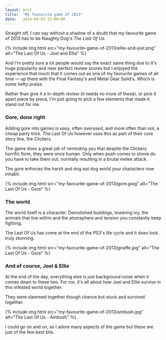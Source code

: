```yaml
---
layout: post
title:  "My favourite game of 2013"
date:   2014-04-03 12:00:00
---
```


Straight off, I can say without a shadow of a doubt that my favourite game of 2013 has to be Naughty Dog's _The Last Of Us_.

{% include img.html src="my-favourite-game-of-2013/ellie-and-joel.png" alt="The Last Of Us - Joel and Ellie" %}

And I'm pretty sure a lot people would say the exact same thing due to it's huge popularity and near perfect review scores but I enjoyed the experience that much that it comes out as one of my favourite games of all time &mdash; up there with the Final Fantasy's and Metal Gear Solid's. Which is some hefty praise.

Rather than give it a in-depth review (it needs no more of these), or pick it apart piece by piece, I'm just going to pick a few elements that made it stand out for me.

### Gore, done right

Adding gore into games is easy, often overused, and more often than not, a cheap party trick. The Last Of Us however uses this as part of their core story line, the Clickers.

The game does a great job of reminding you that despite the Clickers horrific form, they were once human. Only when push comes to shove do you have to take them out, normally resulting in a brutal melee attack.

The gore enforces the harsh and dog eat dog world your characters now inhabit.

{% include img.html src="my-favourite-game-of-2013/gore.jpeg" alt="The Last Of Us - Gore" %}

### The world

The world itself is a character. Demolished buildings, towering ivy, the animals that live within and the atomsphere and tension you constantly keep fighting.

The Last Of Us has come at the end of the PS3's life cycle and it does look truly stunning.

{% include img.html src="my-favourite-game-of-2013/giraffe.jpg" alt="The Last Of Us - Gore" %}

### And of course, Joel &amp; Ellie

At the end of the day, everything else is just background noise when it comes down to these two. For me, it's all about how Joel and Ellie survive in this infested world together.

They were slammed together though chance but stuck and survived together.

{% include img.html src="my-favourite-game-of-2013/ambush.jpg" alt="The Last Of Us - Ambush" %}

I could go on and on, as I adore many aspects of the game but these are just of the few best bits.
